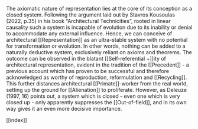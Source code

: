 The axiomatic nature of representation lies at the core of its conception as a closed system. Following the argument laid out by Stavros Kousoulas (2022, p.35) in his book “Architectural Technicities”, rooted in linear causality such a system is incapable of evolution due to its inability or denial to accommodate any external influence. Hence, we can conceive of architectural [[Representation]] as an ultra-stable system with no potential for transformation or evolution. In other words, nothing can be added to a naturally deductive system, exclusively reliant on axioms and theorems. The outcome can be observed in the blatant [[Self-referential +]]ity of architectural representation, evident in the tradition of the [[Precedent]] - a previous account which has proven to be successful and therefore acknowledged as worthy of reproduction, reformulation and [[Recycling]]. This further distances architectural [[Primate]]-worker from the real world, setting up the ground for [[Alienation]] to proliferate. However, as Deleuze (1997, 16) points out, a system which is closed - even one which is very closed up - only apparently suppresses the [[Out-of-field]], and in its own way gives it an even more decisive importance. 


[[index]]